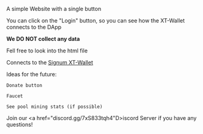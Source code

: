 A simple Website with a single button

You can click on the "Login" button, so you can see how the XT-Wallet connects to the DApp

<b>We DO NOT collect any data</b>

Fell free to look into the html file

Connects to the <a href="https://github.com/signum-network/signum-xt-wallet">Signum XT-Wallet</a>

Ideas for the future:

    Donate button
    
    Faucet
    
    See pool mining stats (if possible)

Join our <a href="discord.gg/7xS833tqh4"D>iscord Server</a> if you have any questions!